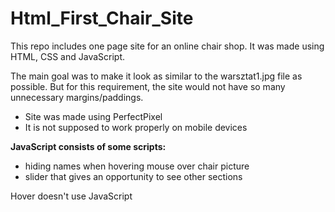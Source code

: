 # Html_First_Chair_Site

This repo includes one page site for an online chair shop.
It was made using HTML, CSS and JavaScript.

The main goal was to make it look as similar to the warsztat1.jpg file as possible.
But for this requirement, the site would not have so many unnecessary margins/paddings.
- Site was made using PerfectPixel
- It is not supposed to work properly on mobile devices

<b>JavaScript consists of some scripts:</b>
- hiding names when hovering mouse over chair picture
- slider that gives an opportunity to see other sections

Hover doesn't use JavaScript

